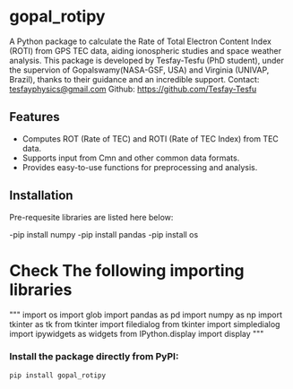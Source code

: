# gopal_rotipy

A Python package to calculate the Rate of Total Electron Content Index (ROTI) from GPS TEC data, aiding ionospheric studies and space weather analysis. This package is developed by Tesfay-Tesfu (PhD student), under the supervion of Gopalswamy(NASA-GSF, USA) and Virginia (UNIVAP, Brazil), thanks to their guidance and an incredible support. 
Contact: tesfayphysics@gmail.com
Github: https://github.com/Tesfay-Tesfu

## Features

- Computes ROT (Rate of TEC) and ROTI (Rate of TEC Index) from TEC data.
- Supports input from Cmn and other common data formats.
- Provides easy-to-use functions for preprocessing and analysis.

## Installation

Pre-requesite libraries are listed here below:

-pip install numpy
-pip install pandas
-pip install os
# Check The following importing libraries
"""
import os
import glob
import pandas as pd
import numpy as np
import tkinter as tk
from tkinter import filedialog
from tkinter import simpledialog
import ipywidgets as widgets
from IPython.display import display
"""
### Install the package directly from PyPI:
```bash
pip install gopal_rotipy


